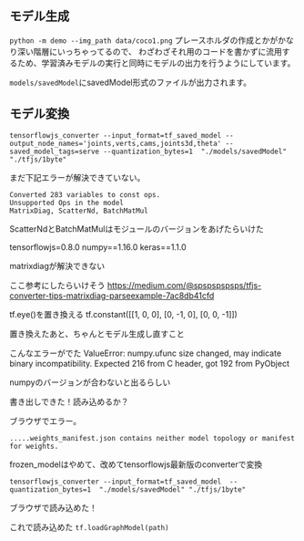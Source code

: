 

## モデル生成
`python -m demo --img_path data/coco1.png`
プレースホルダの作成とかがかなり深い階層にいっちゃってるので、
わざわざそれ用のコードを書かずに流用するため、学習済みモデルの実行と同時にモデルの出力を行うようにしています。

`models/savedModel`にsavedModel形式のファイルが出力されます。


## モデル変換
`tensorflowjs_converter --input_format=tf_saved_model --output_node_names='joints,verts,cams,joints3d,theta' --saved_model_tags=serve --quantization_bytes=1  "./models/savedModel" "./tfjs/1byte"`


まだ下記エラーが解決できていない。
```
Converted 283 variables to const ops.
Unsupported Ops in the model
MatrixDiag, ScatterNd, BatchMatMul
```

ScatterNdとBatchMatMulはモジュールのバージョンをあげたらいけた

tensorflowjs=0.8.0
numpy==1.16.0
keras==1.1.0

matrixdiagが解決できない

ここ参考にしたらいけそう
https://medium.com/@spspspspsps/tfjs-converter-tips-matrixdiag-parseexample-7ac8db41cfd

tf.eye()を置き換える
tf.constant([[1, 0, 0], [0, -1, 0], [0, 0, -1]])

置き換えたあと、ちゃんとモデル生成し直すこと

こんなエラーがでた
ValueError: numpy.ufunc size changed, may indicate binary incompatibility. Expected 216 from C header, got 192 from PyObject

numpyのバージョンが合わないと出るらしい




書き出しできた！読み込めるか？


ブラウザでエラー。
```
.....weights_manifest.json contains neither model topology or manifest for weights.
```

frozen_modelはやめて、改めてtensorflowjs最新版のconverterで変換

```
tensorflowjs_converter --input_format=tf_saved_model  --quantization_bytes=1  "./models/savedModel" "./tfjs/1byte"
```


ブラウザで読み込めた！

これで読み込めた
 `tf.loadGraphModel(path)`
　
